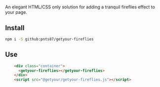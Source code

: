 # <getyour-fireflies></getyour-fireflies>

An elegant HTML/CSS only solution for adding a tranquil fireflies effect to your page.

## Install

```bash
npm i -S github:pnts87/getyour-fireflies
```

## Use

```html
    <div class="container">
      <getyour-fireflies></getyour-fireflies>
    </div>
    <script src="@getyour/getyour-fireflies.js"></script>
```

